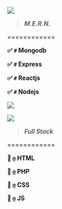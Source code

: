 ![](https://visitor-badge.glitch.me/badge?page_id=MDQ6VXNlcjg5MzA4Njgy.MDQ6VXNlcjg5MzA4Njgy)

> ***M.E.R.N.***

============

**:white_check_mark: `#` Mongodb**

**:white_check_mark: `#` Express**

**:white_check_mark: `#` Reactjs**

**:white_check_mark: `#` Nodejs**

![](https://github-readme-stats.vercel.app/api?username=EXA-Hub&count_private=true&show_icons=true&theme=react)

![](https://github-readme-stats.vercel.app/api/top-langs/?username=EXA-Hub&layout=compact&theme=dark)

> ***Full Stack***

============

**:rocket: `@` HTML**

**:rocket: `@` PHP**

**:rocket: `@` CSS**

**:rocket: `@` JS**
